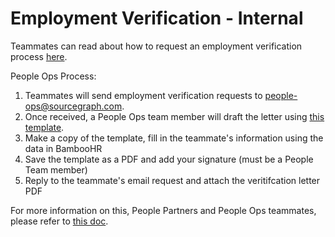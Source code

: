 # Employment Verification - Internal

Teammates can read about how to request an employment verification process [here](../process/employment_verification.md).

People Ops Process:

1. Teammates will send employment verification requests to people-ops@sourcegraph.com.
2. Once received, a People Ops team member will draft the letter using [this template](https://docs.google.com/document/d/1JOZSDo_1GtsqtwliPcZyAtcNa13KmAbLFG99LFjq-4Y/edit).
3. Make a copy of the template, fill in the teammate's information using the data in BambooHR
4. Save the template as a PDF and add your signature (must be a People Team member)
5. Reply to the teammate's email request and attach the veritifcation letter PDF

For more information on this, People Partners and People Ops teammates, please refer to [this doc](https://docs.google.com/document/d/1129c1iENV1VEfwFlMuHQRre3G0VPXASzdpelQc_-I_0/edit).
